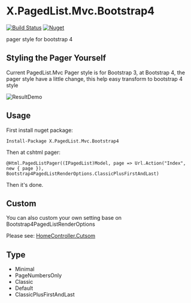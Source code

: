 # X.PagedList.Mvc.Bootstrap4
[![Build Status](https://dev.azure.com/lettucebo/Github.Build/_apis/build/status/X.PagedList.Mvc.Bootstrap4/X.PagedList.Mvc.Bootstrap4.Build?branchName=master)](https://dev.azure.com/lettucebo/Github.Build/_build/latest?definitionId=18&branchName=master)
[![Nuget](https://img.shields.io/nuget/dt/X.PagedList.Mvc.Bootstrap4?label=Nuget)](https://www.nuget.org/packages/X.PagedList.Mvc.Bootstrap4)

pager style for bootstrap 4

## Styling the Pager Yourself
Current PagedList.Mvc Pager style is for Bootstrap 3, at Bootstrap 4, the pager style have a little change, this help easy transform to bootstrap 4 style

![ResultDemo](https://i.imgur.com/tUcO9Xp.png)

## Usage
First install nuget package:
```
Install-Package X.PagedList.Mvc.Bootstrap4
```

Then at cshtml pager:
``` cshtml
@Html.PagedListPager((IPagedList)Model, page => Url.Action("Index", new { page }), Bootstrap4PagedListRenderOptions.ClassicPlusFirstAndLast)
```

Then it's done.

## Custom
You can also custom your own setting base on Bootstrap4PagedListRenderOptions

Please see: [HomeController.Cutsom](https://github.com/lettucebo/X.PagedList.Mvc.Bootstrap4/blob/master/src/X.PagedList.Mvc.Bootstrap4.Core.Example/Views/Home/Custom.cshtml)

## Type
- Minimal
- PageNumbersOnly
- Classic
- Default
- ClassicPlusFirstAndLast
